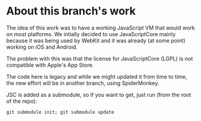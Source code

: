 # About this branch's work

The idea of this work was to have a working JavaScript VM that would work on most platforms. We intially decided to use JavaScriptCore mainly because it was being used by WebKit and it was already (at some point) working on iOS and Android.

The problem with this was that the license for JavaScriptCore (LGPL) is not compatible with Apple's App Store.

The code here is legacy and while we might updated it from time to time, the new effort will be in another branch, using SpiderMonkey.

JSC is added as a submodule, so if you want to get, just run (from the root of the repo):

    git submodule init; git submodule update
